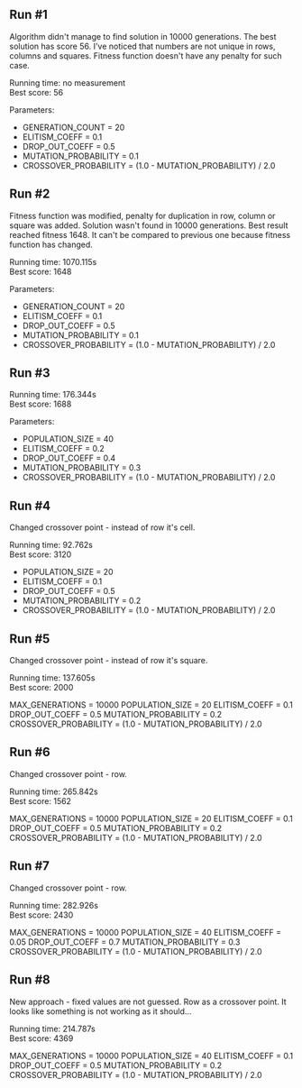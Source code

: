## Run #1
Algorithm didn't manage to find solution in 10000 generations. The best solution has score 56. I've noticed that numbers are not unique in rows, columns and squares. Fitness function doesn't have any penalty for such case.

Running time: no measurement
<br>Best score: 56

Parameters:
- GENERATION_COUNT = 20
- ELITISM_COEFF = 0.1
- DROP_OUT_COEFF = 0.5
- MUTATION_PROBABILITY = 0.1
- CROSSOVER_PROBABILITY = (1.0 - MUTATION_PROBABILITY) / 2.0

## Run #2
Fitness function was modified, penalty for duplication in row, column or square was added. Solution wasn't found in 10000 generations. Best result reached fitness 1648. It can't be compared to previous one because fitness function has changed.

Running time: 1070.115s
<br>Best score: 1648

Parameters:
- GENERATION_COUNT = 20
- ELITISM_COEFF = 0.1
- DROP_OUT_COEFF = 0.5
- MUTATION_PROBABILITY = 0.1
- CROSSOVER_PROBABILITY = (1.0 - MUTATION_PROBABILITY) / 2.0

## Run #3

Running time: 176.344s
<br>Best score: 1688

Parameters:
- POPULATION_SIZE = 40
- ELITISM_COEFF = 0.2
- DROP_OUT_COEFF = 0.4
- MUTATION_PROBABILITY = 0.3
- CROSSOVER_PROBABILITY = (1.0 - MUTATION_PROBABILITY) / 2.0

## Run #4
Changed crossover point - instead of row it's cell.

Running time: 92.762s
<br>Best score: 3120

- POPULATION_SIZE = 20
- ELITISM_COEFF = 0.1
- DROP_OUT_COEFF = 0.5
- MUTATION_PROBABILITY = 0.2
- CROSSOVER_PROBABILITY = (1.0 - MUTATION_PROBABILITY) / 2.0

## Run #5
Changed crossover point - instead of row it's square.

Running time: 137.605s
<br>Best score: 2000

MAX_GENERATIONS = 10000
POPULATION_SIZE = 20
ELITISM_COEFF = 0.1
DROP_OUT_COEFF = 0.5
MUTATION_PROBABILITY = 0.2
CROSSOVER_PROBABILITY = (1.0 - MUTATION_PROBABILITY) / 2.0

## Run #6
Changed crossover point - row.

Running time: 265.842s
<br>Best score: 1562

MAX_GENERATIONS = 10000
POPULATION_SIZE = 20
ELITISM_COEFF = 0.1
DROP_OUT_COEFF = 0.5
MUTATION_PROBABILITY = 0.2
CROSSOVER_PROBABILITY = (1.0 - MUTATION_PROBABILITY) / 2.0

## Run #7
Changed crossover point - row.

Running time: 282.926s
<br>Best score: 2430

MAX_GENERATIONS = 10000
POPULATION_SIZE = 40
ELITISM_COEFF = 0.05
DROP_OUT_COEFF = 0.7
MUTATION_PROBABILITY = 0.3
CROSSOVER_PROBABILITY = (1.0 - MUTATION_PROBABILITY) / 2.0

## Run #8
New approach - fixed values are not guessed. Row as a crossover point. It looks like something is not working as it should...

Running time: 214.787s
<br>Best score: 4369

MAX_GENERATIONS = 10000
POPULATION_SIZE = 40
ELITISM_COEFF = 0.1
DROP_OUT_COEFF = 0.5
MUTATION_PROBABILITY = 0.2
CROSSOVER_PROBABILITY = (1.0 - MUTATION_PROBABILITY) / 2.0